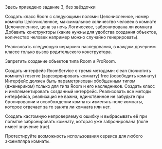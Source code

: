 Здесь приведено задание 3, без звёздочки

Создать класс Room с следующими полями:
Целочисленное, номер комнаты
Целочисленное, максимальное количество человек в комнате
Целочисленное, цена за ночь
Логическое, забронирована ли комната
Добавить конструкторы (какие нужны для удобства создания объектов, количество человек например можно случайно генерировать).

Реализовать следующую иерархию наследования, в каждом дочернем классе только вызов родительского конструктора.

Запретить создание объектов типа Room и ProRoom.

Создать интерфейс RoomService с тремя методами:
clean (почистить комнату)
reserve (зарезервировать комнату)
free (освободить комнату)
Интерфейс должен быть параметризован обобщенным типом (дженериком) только для типа Room и его наследников.
Создать класс и имплементировать созданный интерфейс. Реализовать все методы интерфейса, реализация не важна, единственное не забудьте при бронировании и освобождении комнаты изменять поле комнаты, которое отвечает за то занята ли комната или нет.

Создать кастомную непроверяемую ошибку и выбрасывать её при попытке забронировать комнату, которая уже забронирована (поле имеет значение true).

Протестируйте возможность использования сервиса для любого экземпляра комнаты.
